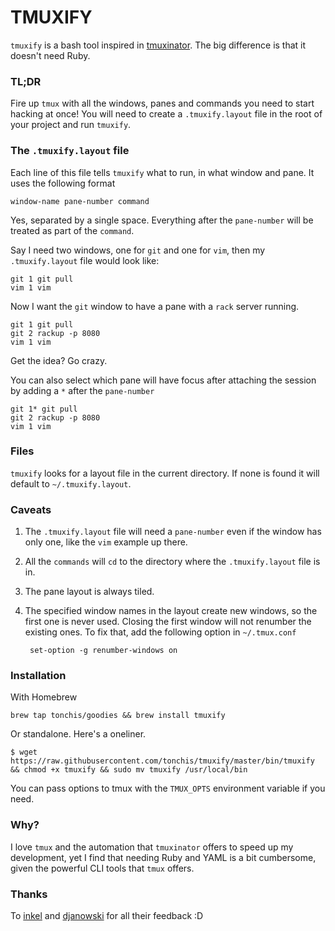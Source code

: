 TMUXIFY
=======

`tmuxify` is a bash tool inspired in [tmuxinator](https://github.com/tmuxinator/tmuxinator). The big difference is that it doesn't need Ruby.

### TL;DR

Fire up `tmux` with all the windows, panes and commands you need to start hacking at once!
You will need to create a `.tmuxify.layout` file in the root of your project and run `tmuxify`.

### The `.tmuxify.layout` file

Each line of this file tells `tmuxify` what to run, in what window and pane. It uses the following format

    window-name pane-number command

Yes, separated by a single space. Everything after the `pane-number` will be treated as part of the `command`.

Say I need two windows, one for `git` and one for `vim`, then my `.tmuxify.layout` file would look like:

    git 1 git pull
    vim 1 vim

Now I want the `git` window to have a pane with a `rack` server running.

    git 1 git pull
    git 2 rackup -p 8080
    vim 1 vim

Get the idea? Go crazy.

You can also select which pane will have focus after attaching the session by adding a `*` after the `pane-number`

    git 1* git pull
    git 2 rackup -p 8080
    vim 1 vim

### Files

`tmuxify` looks for a layout file in the current directory. If none is found it will default to `~/.tmuxify.layout`.

### Caveats

1. The `.tmuxify.layout` file will need a `pane-number` even if the window has only one, like the `vim` example up there.
2. All the `commands` will `cd` to the directory where the `.tmuxify.layout` file is in.
3. The pane layout is always tiled.
4. The specified window names in the layout create new windows, so the first one is never used. Closing the first window will not renumber the existing ones. To fix that, add the following option in `~/.tmux.conf`

        set-option -g renumber-windows on

### Installation

With Homebrew

```shell
brew tap tonchis/goodies && brew install tmuxify
```

Or standalone. Here's a oneliner.

```shell
$ wget https://raw.githubusercontent.com/tonchis/tmuxify/master/bin/tmuxify && chmod +x tmuxify && sudo mv tmuxify /usr/local/bin
```
You can pass options to tmux with the `TMUX_OPTS` environment variable if you need.

### Why?

I love `tmux` and the automation that `tmuxinator` offers to speed up my development, yet I find that needing Ruby and YAML is a bit cumbersome, given the powerful CLI tools that `tmux` offers.

### Thanks

To [inkel](https://github.com/inkel) and [djanowski](https://github.com/djanowski) for all their feedback :D
